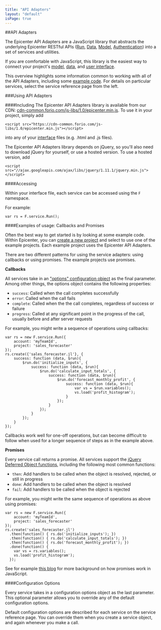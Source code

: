 ```yaml
---
title: "API Adapters"
layout: "default"
isPage: true
---
```


##API Adapters

The Epicenter API Adapters are a JavaScript library that abstracts the underlying Epicenter RESTful APIs ([Run](../aggregate_run_api/), [Data](../data_api/), [Model](../model_apis/), [Authentication](../project_access/)) into a set of services and utilities. 

If you are comfortable with JavaScript, this library is the easiest way to connect your project's [model](../writing_your_model/), [data](../data_api/), and [user interface](../creating_your_interface).

This overview highlights some information common to working with all of the API Adapters, including some [example code](#example). For details on particular services, select the service reference page from the left.


###Using API Adapters

####Including
The Epicenter API Adapters library is available from our CDN: [cdn-common.forio.com/js-libs/1.0/epicenter.min.js](https://cdn-common.forio.com/js-libs/1.0/epicenter.min.js). To use it in your project, simply add

	<script src="https://cdn-common.forio.com/js-libs/1.0/epicenter.min.js"></script>
	
into any of your [interface](../creating_your_interface/) files (e.g. .html and .js files). 

The Epicenter API Adapters library depends on jQuery, so you'll also need to download jQuery for yourself, or use a hosted version. To use a hosted version, add

	<script src="//ajax.googleapis.com/ajax/libs/jquery/1.11.1/jquery.min.js"></script>


####Accessing

Within your interface file, each service can be accessed using the `F` namespace. 

For example:

	var rs = F.service.Run();

<a name="example"></a>
####Examples of usage: Callbacks and Promises

Often the best way to get started is by looking at some example code. Within Epicenter, you can [create a new project](../project_admin/) and select to use one of the example projects. Each example project uses the Epicenter API Adapters.

There are two different patterns for using the service adapters: using callbacks or using promises. The example projects use promises.

**Callbacks**

All services take in an ["options" configuration object](#configuration) as the final parameter. Among other things, the options object contains the following properties:

* `success`: Called when the call completes successfully
* `error`: Called when the call fails
* `complete`: Called when the the call completes, regardless of success or failure
* `progress`: Called at any significant point in the progress of the call, usually before and after server requests

For example, you might write a sequence of operations using callbacks:

	var rs = new F.service.Run({
		account: 'myTeamId', 
		project: 'sales_forecaster'
	});
	rs.create({'sales_forecaster.jl'}, {
	    success: function (data, $run){
	        $run.do('initialize_inputs', {
	            success: function (data, $run){
	                $run.do('calculate_input_totals', {
	                    success: function (data, $run){
	                        $run.do('forecast_monthly_profit', {
	                        	success: function (data, $run){
	                        		var vs = $run.variables();
        							vs.load('profit_histogram'); 
	                        	}
	                        });
	                    }
	                });
	            }
	        });
	    }
	});	

Callbacks work well for one-off operations, but can become difficult to follow when used for a longer sequence of steps as in the example above.

**Promises**

Every service call returns a promise. All services support the [jQuery Deferred Object functions](http://api.jquery.com/category/deferred-object/), including the following most common functions: 

* `then`: Add handlers to be called when the object is resolved, rejected, or still in progress
* `done`: Add handlers to be called when the object is resolved
* `fail`: Add handlers to be called when the object is rejected

For example, you might write the same sequence of operations as above using promises:

	var rs = new F.service.Run({
		account: 'myTeamId', 
		project: 'sales_forecaster'
	});
	rs.create('sales_forecaster.jl')
      .then(function() { rs.do('initialize_inputs'); })
      .then(function() { rs.do('calculate_input_totals'); })
      .then(function() { rs.do('forecast_monthly_profit'); })
      .done(function() {
        var vs = rs.variables();
        vs.load('profit_histogram');
      });

See for example [this blog](http://blog.parse.com/2013/01/29/whats-so-great-about-javascript-promises/) for more background on how promises work in JavaScript.


<a name="configuration"></a>
####Configuration Options

Every service takes in a configuration options object as the last parameter. This optional parameter allows you to override any of the default configuration options.

Default configuration options are described for each service on the service reference page. You can override them when you create a service object, and again whenever you make a call. 
